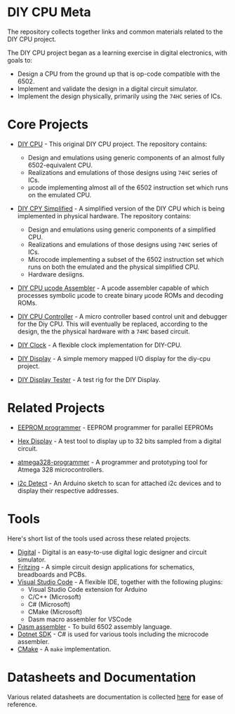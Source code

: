 # DIY CPU Meta

The repository collects together links and common materials related to the DIY CPU project.

The DIY CPU project began as a learning exercise in digital electronics, with goals to:

* Design a CPU from the ground up that is op-code compatible with the 6502.
* Implement and validate the design in a digital circuit simulator.
* Implement the design physically, primarily using the `74HC` series of ICs.

# Core Projects

* [DIY CPU](https://github.com/skagra/diy-cpu) - This original DIY CPU project.  The repository contains:
  * Design and emulations using generic components of an almost fully 6502-equivalent CPU.
  * Realizations and emulations of those designs using `74HC` series of ICs.
  * μcode implementing almost all of the 6502 instruction set which runs on the emulated CPU.

* [DIY CPY Simplified](https://github.com/skagra/diy-cpu-simplified) - A simplified version of the DIY CPU which is being implemented in physical hardware.  The repository contains:
  * Design and emulations using generic components of a simplified CPU.
  * Realizations and emulations of those designs using `74HC` series of ICs.
  * Microcode implementing a subset of the 6502 instruction set which runs on both the emulated and the physical simplified CPU.
  * Hardware desiigns.

* [DIY CPU μcode Assembler](https://github.com/skagra/diy-cpu-uc-assembler) - A μcode assembler capable of which processes symbolic μcode to create binary μcode ROMs and decoding ROMs.

* [DIY CPU Controller](https://github.com/skagra/diy-cpu-controller) - A micro controller based control unit and debugger for the Diy CPU.   This will eventually be replaced, according to the design, the the physical hardware with a `74HC` based circuit.

* [DIY Clock](https://github.com/skagra/diy-clock) - A flexible clock implementation for DIY-CPU.

* [DIY Display](https://github.com/skagra/diy-display) - A simple memory mapped I/O display for the diy-cpu project. 

* [DIY Display Tester](https://github.com/skagra/diy-display-tester) - A test rig for the DIY Display.

# Related Projects

* [EEPROM programmer](https://github.com/skagra/eeprom-programmer) - EEPROM programmer for parallel EEPROMs 

* [Hex Display](https://github.com/skagra/hex-reader) - A test tool to display up to 32 bits sampled from a digital circuit. 

* [atmega328-programmer](https://github.com/skagra/atmega328-programmer) - A programmer and prototyping tool for Atmega 328 microcontrollers. 

* [i2c Detect](https://github.com/skagra/i2c-detect) - An Arduino sketch to scan for attached i2c devices and to display their respective addresses.

# Tools

Here's short list of the tools used across these related projects.

* [Digital](https://github.com/hneemann/Digital) - Digital is an easy-to-use digital logic designer and circuit simulator.
* [Fritzing](https://fritzing.org/) - A simple circuit design applications for schematics, breadboards and PCBs.
* [Visual Studio Code](https://code.visualstudio.com/) - A flexible IDE, together with the following plugins:
  * Visual Studio Code extension for Arduino
  * C/C++ (Microsoft)
  * C# (Microsoft)
  * CMake (Microsoft)
  * Dasm macro assembler for VSCode
* [Dasm assembler](https://dasm-assembler.github.io/) - To build 6502 assembly language.
* [Dotnet SDK](https://dotnet.microsoft.com/en-us/download) - C# is used for various tools including the microcode assembler.
* [CMake](https://cmake.org/) - A `make` implementation.

# Datasheets and Documentation

Various related datasheets are documentation is collected [here](docs) for ease of reference.


